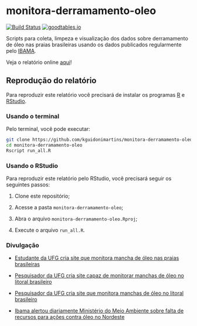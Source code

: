 # monitora-derramamento-oleo

[![Build Status](https://travis-ci.com/kguidonimartins/monitora-derramamento-oleo.svg?branch=master)](https://travis-ci.com/kguidonimartins/monitora-derramamento-oleo) [![goodtables.io](https://goodtables.io/badge/github/kguidonimartins/monitora-derramamento-oleo.svg)](https://goodtables.io/github/kguidonimartins/monitora-derramamento-oleo)

Scripts para coleta, limpeza e visualização dos dados sobre derramamento de óleo nas praias brasileiras usando os dados publicados regularmente pelo [IBAMA](http://www.ibama.gov.br/manchasdeoleo-localidades-atingidas).

Veja o relatório online [aqui](https://kguidonimartins.github.io/monitora-derramamento-oleo/index.html)!

## Reprodução do relatório

Para reproduzir este relatório você precisará de instalar os programas [R](https://www.r-project.org/) e [RStudio](https://rstudio.com/).

### Usando o terminal

Pelo terminal, você pode executar:

```bash
git clone https://github.com/kguidonimartins/monitora-derramamento-oleo.git
cd monitora-derramamento-oleo
Rscript run_all.R
```

### Usando o RStudio

Para reproduzir este relatório pelo RStudio, você precisará seguir os seguintes passos:

1. Clone este repositório;

2. Acesse a pasta `monitora-derramamento-oleo`;

3. Abra o arquivo `monitora-derramamento-oleo.Rproj`;

4. Execute o arquivo `run_all.R`.

### Divulgação

- [Estudante da UFG cria site que monitora mancha de óleo nas praias brasileiras](https://www.emaisgoias.com.br/estudante-da-ufg-cria-site-que-monitora-mancha-de-oleo-nas-praias-brasileiras/)

- [Pesquisador da UFG cria site capaz de monitorar manchas de óleo no litoral brasileiro](https://www.opopular.com.br/noticias/cidades/pesquisador-da-ufg-cria-site-capaz-de-monitorar-manchas-de-%C3%B3leo-no-litoral-brasileiro-1.1932128)

- [Pesquisador da UFG cria site que monitora manchas de óleo no litoral brasileiro](https://jornal.ufg.br/n/121930-pesquisador-da-ufg-cria-site-que-monitora-manchas-de-oleo-no-litoral-brasileiro)

- [Ibama alertou diariamente Ministério do Meio Ambiente sobre falta de recursos para ações contra óleo no Nordeste](https://nucleo.jor.br/ecossistema/2020-01-11-ibama-alertas-ministerio-documentos)
